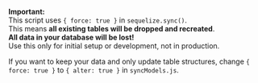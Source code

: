 **Important:**  
This script uses `{ force: true }` in `sequelize.sync()`.  
This means **all existing tables will be dropped and recreated**.  
**All data in your database will be lost!**  
Use this only for initial setup or development, not in production.

If you want to keep your data and only update table structures, change `{ force: true }` to `{ alter: true }` in `syncModels.js`.
